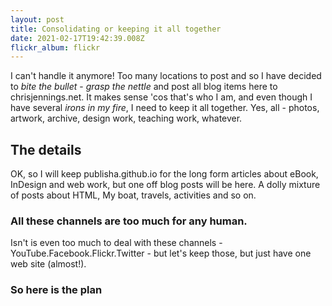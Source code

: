 ```yaml
---
layout: post
title: Consolidating or keeping it all together
date: 2021-02-17T19:42:39.008Z
flickr_album: flickr
---
```

I can't handle it anymore! Too many locations to post and so I have decided to *bite the bullet* - *grasp the nettle* and post all blog items here to chrisjennings.net. It makes sense 'cos that's who I am, and even though I have several *irons in my fire*, I need to keep it all together. Yes, all - photos, artwork, archive, design work, teaching work, whatever.

## The details

OK, so I will keep publisha.github.io for the long form articles about eBook, InDesign and web work, but one off blog posts will be here. A dolly mixture of posts about HTML, My boat, travels, activities and so on.

### All these channels are too much for any human.

Isn't is even too much to deal with these channels - YouTube.Facebook.Flickr.Twitter - but let's keep those, but just have one web site (almost!).

### So here is the plan